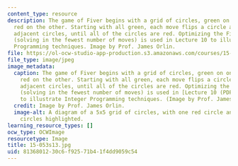 ```yaml
---
content_type: resource
description: The game of Fiver begins with a grid of circles, green on one side and
  red on the other. Starting with all green, each move flips a circle and its four
  adjacent circles, until all of the circles are red. Optimizing the Fiver solution
  (solving in the fewest number of moves) is used in Lecture 10 to illustrate Integer
  Programming techniques. Image by Prof. James Orlin.
file: https://ol-ocw-studio-app-production.s3.amazonaws.com/courses/15-053-optimization-methods-in-management-science-spring-2013/8136801230c6f92571b41f4dd9059c54_15-053s13.jpg
file_type: image/jpeg
image_metadata:
  caption: The game of Fiver begins with a grid of circles, green on one side and
    red on the other. Starting with all green, each move flips a circle and its four
    adjacent circles, until all of the circles are red. Optimizing the Fiver solution
    (solving in the fewest number of moves) is used in [Lecture 10 (PDF)](/courses/15-053-optimization-methods-in-management-science-spring-2013/resources/mit15_053s13_lec10)
    to illustrate Integer Programming techniques. (Image by Prof. James Orlin.)
  credit: Image by Prof. James Orlin.
  image-alt: A diagram of a 5x5 grid of circles, with one red circle and its adjacent
    circles highlighted.
learning_resource_types: []
ocw_type: OCWImage
resourcetype: Image
title: 15-053s13.jpg
uid: 81368012-30c6-f925-71b4-1f4dd9059c54
---
```

